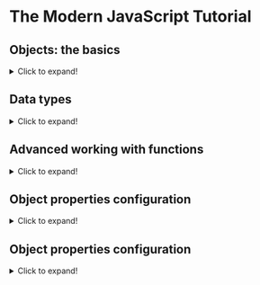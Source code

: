 # The Modern JavaScript Tutorial

## Objects: the basics

<details>
  <summary>Click to expand!</summary>
  
  ### 1. ~~[x] [objects](https://github.com/HazemAbdo/theModernJavaScriptTutorial/blob/main/objects/objects.js)~~
  ### 2. ~~[x] [this](https://github.com/HazemAbdo/theModernJavaScriptTutorial/blob/main/objects/this.js)~~
  ### 3. ~~[x] [constructor](https://github.com/HazemAbdo/theModernJavaScriptTutorial/blob/main/objects/constructor.js)~~
  ### 4. ~~[x] [optionalChaining](https://github.com/HazemAbdo/theModernJavaScriptTutorial/blob/main/objects/optionalChaining.js)~~
  ### 5. ~~[x] [referenceAndCopy](https://github.com/HazemAbdo/theModernJavaScriptTutorial/blob/main/objects/refrenceAndCopy.js)~~
  ### 6. ~~[x] [objectPrimitiveConversion](https://github.com/HazemAbdo/theModernJavaScriptTutorial/blob/main/objects/objectPrimitiveConversion.js)~~

</details>

## Data types

<details>
  <summary>Click to expand!</summary>
  
  ### 1. ~~[x] [Numbers](https://github.com/HazemAbdo/theModernJavaScriptTutorial/blob/main/dataTypes/numbers.js)~~
  ### 2. ~~[x] [Strings](https://github.com/HazemAbdo/theModernJavaScriptTutorial/blob/main/dataTypes/strings.js)~~
  ### 3. ~~[x] [Arrays](https://github.com/HazemAbdo/theModernJavaScriptTutorial/blob/main/dataTypes/arrays.js)~~
  ### 4. ~~[x] [Object.keys, values, entries](https://github.com/HazemAbdo/theModernJavaScriptTutorial/blob/main/dataTypes/objectKeys.js)~~
  ### 5. ~~[x] [Iterables](https://github.com/HazemAbdo/theModernJavaScriptTutorial/blob/main/dataTypes/iterables.js)~~
  ### 6. ~~[x] [Map and Set](https://github.com/HazemAbdo/theModernJavaScriptTutorial/blob/main/dataTypes/mapAndSet.js)~~
  ### 7. ~~[x] [WeakMap and WeakSet](https://github.com/HazemAbdo/theModernJavaScriptTutorial/blob/main/dataTypes/weakMapsAndWeakSets.js)~~
  ### 8. ~~[x] [Destructuring assignment](https://github.com/HazemAbdo/theModernJavaScriptTutorial/blob/main/dataTypes/destructingAssignment.js)~~
  ### 9. ~~[x] [Date and time](https://github.com/HazemAbdo/theModernJavaScriptTutorial/blob/main/dataTypes/dateAndTime.js)~~
  ### 10. ~~[x] [JSON methods, toJSON](https://github.com/HazemAbdo/theModernJavaScriptTutorial/blob/main/dataTypes/jsonMethods.js)~~

</details>

## Advanced working with functions

<details>
  <summary>Click to expand!</summary>
  
  ### 1. ~~[x] [recursionAndStack](https://github.com/HazemAbdo/theModernJavaScriptTutorial/blob/main/advancedWorkingWithFunctions/recursionAndStack.js)~~
  ### 2. ~~[x] [restParametersAndSpread](https://github.com/HazemAbdo/theModernJavaScriptTutorial/blob/main/advancedWorkingWithFunctions/restParametersAndspread.js)~~
  ### 3. ~~[x] [variableScopeClosure](https://github.com/HazemAbdo/theModernJavaScriptTutorial/blob/main/advancedWorkingWithFunctions/variableScopeClosure.js)~~
  ### 4. ~~[x] [theOldVar](https://github.com/HazemAbdo/theModernJavaScriptTutorial/blob/main/advancedWorkingWithFunctions/theOldVar.js)~~
  ### 5. ~~[x] [globalObject](https://github.com/HazemAbdo/theModernJavaScriptTutorial/blob/main/advancedWorkingWithFunctions/globalObject.js)~~
  ### 6. ~~[x] [functionObjectNFE](https://github.com/HazemAbdo/theModernJavaScriptTutorial/blob/main/advancedWorkingWithFunctions/functionObjectNFE.js)~~
  ### 7. ~~[x] [theNewFunctionSyntax](https://github.com/HazemAbdo/theModernJavaScriptTutorial/blob/main/advancedWorkingWithFunctions/theNewFunctionSyntax.js)~~
  ### 8. ~~[x] [schedulingsetTimeoutandsetInterval](https://github.com/HazemAbdo/theModernJavaScriptTutorial/blob/main/advancedWorkingWithFunctions/schedulingsetTimeoutandsetInterval.js)~~
  ### 9. ~~[x] [Decorators,Forwarding,Call,Apply](https://github.com/HazemAbdo/theModernJavaScriptTutorial/blob/main/advancedWorkingWithFunctions/Decorators,Forwarding,Call,Apply.js)~~
  ### 10. ~~[x] [Function Binding](https://github.com/HazemAbdo/theModernJavaScriptTutorial/blob/main/advancedWorkingWithFunctions/functionBinding.js)~~
  ### 11. ~~[x] [Arrow functions revisited](https://github.com/HazemAbdo/theModernJavaScriptTutorial/blob/main/advancedWorkingWithFunctions/arrowFunctionsRevisited.js)~~

</details>

## Object properties configuration

<details>
  <summary>Click to expand!</summary>
  
  ### 1. ~~[x] [recursionAndStack](https://github.com/HazemAbdo/theModernJavaScriptTutorial/blob/main/objectPropertiesConfiguration/propertyFlagsAndDescriptors.js)~~
  ### 2. ~~[x] [restParametersAndSpread](https://github.com/HazemAbdo/theModernJavaScriptTutorial/blob/main/objectPropertiesConfiguration/propertyGettersAndSetters.js)~~
</details>

</details>

## Object properties configuration

<details>
  <summary>Click to expand!</summary>
  
  ### 1. ~~[x] [prototypalInheritance](https://github.com/HazemAbdo/theModernJavaScriptTutorial/blob/main/prototypesAndInheritance/prototypalInheritance.js)~~
  ### 2. ~~[x] [F.prototype](https://github.com/HazemAbdo/theModernJavaScriptTutorial/blob/main/prototypesAndInheritance/F.prototype.js)~~
  ### 3. ~~[x] [nativePrototypes](https://github.com/HazemAbdo/theModernJavaScriptTutorial/blob/main/prototypesAndInheritance/nativePrototypes.js)~~
</details>
